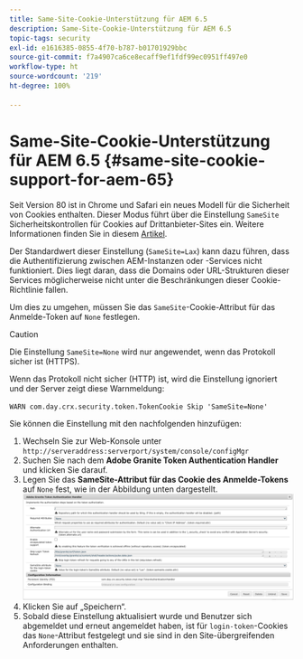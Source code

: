 ```yaml
---
title: Same-Site-Cookie-Unterstützung für AEM 6.5
description: Same-Site-Cookie-Unterstützung für AEM 6.5
topic-tags: security
exl-id: e1616385-0855-4f70-b787-b01701929bbc
source-git-commit: f7a4907ca6ce8ecaff9ef1fdf99ec0951ff497e0
workflow-type: ht
source-wordcount: '219'
ht-degree: 100%

---
```


# Same-Site-Cookie-Unterstützung für AEM 6.5 {#same-site-cookie-support-for-aem-65}

Seit Version 80 ist in Chrome und Safari ein neues Modell für die Sicherheit von Cookies enthalten. Dieser Modus führt über die Einstellung `SameSite` Sicherheitskontrollen für Cookies auf Drittanbieter-Sites ein. Weitere Informationen finden Sie in diesem [Artikel](https://web.dev/samesite-cookies-explained/).

Der Standardwert dieser Einstellung (`SameSite=Lax`) kann dazu führen, dass die Authentifizierung zwischen AEM-Instanzen oder -Services nicht funktioniert. Dies liegt daran, dass die Domains oder URL-Strukturen dieser Services möglicherweise nicht unter die Beschränkungen dieser Cookie-Richtlinie fallen.

Um dies zu umgehen, müssen Sie das `SameSite`-Cookie-Attribut für das Anmelde-Token auf `None` festlegen.

>[!CAUTION]
>
>Die Einstellung `SameSite=None` wird nur angewendet, wenn das Protokoll sicher ist (HTTPS).
>
>Wenn das Protokoll nicht sicher (HTTP) ist, wird die Einstellung ignoriert und der Server zeigt diese Warnmeldung:
>
>`WARN com.day.crx.security.token.TokenCookie Skip 'SameSite=None'`

Sie können die Einstellung mit den nachfolgenden hinzufügen:

1. Wechseln Sie zur Web-Konsole unter `http://serveraddress:serverport/system/console/configMgr`
1. Suchen Sie nach dem **Adobe Granite Token Authentication Handler** und klicken Sie darauf.
1. Legen Sie das **SameSite-Attribut für das Cookie des Anmelde-Tokens** auf `None` fest, wie in der Abbildung unten dargestellt.
   ![samesite](assets/samesite1.png)
1. Klicken Sie auf „Speichern“.
1. Sobald diese Einstellung aktualisiert wurde und Benutzer sich abgemeldet und erneut angemeldet haben, ist für `login-token`-Cookies das `None`-Attribut festgelegt und sie sind in den Site-übergreifenden Anforderungen enthalten.
